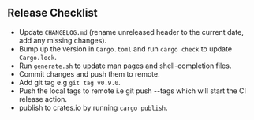 ## Release Checklist

- Update `CHANGELOG.md` (rename unreleased header to the current date, add any missing changes).
- Bump up the version in `Cargo.toml` and run `cargo check` to update `Cargo.lock`.
- Run `generate.sh` to update man pages and shell-completion files.
- Commit changes and push them to remote.
- Add git tag e.g `git tag v0.9.0`.
- Push the local tags to remote i.e git push --tags which will start the CI release action.
- publish to crates.io by running `cargo publish`.
